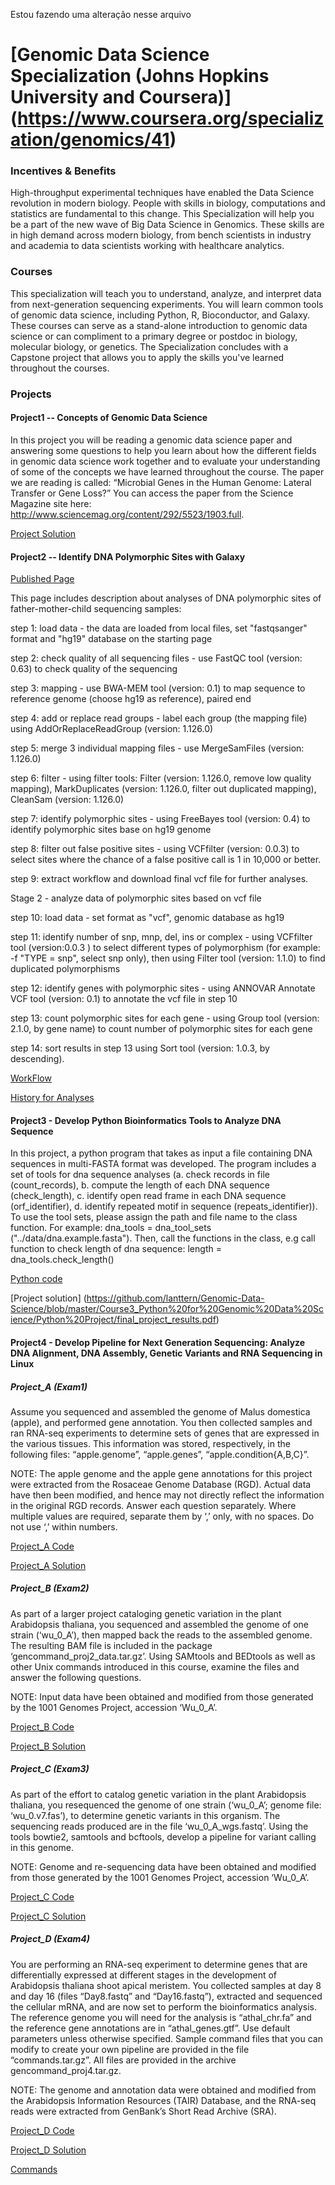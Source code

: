 Estou fazendo uma alteração nesse arquivo
# [Genomic Data Science Specialization (Johns Hopkins University and Coursera)] (https://www.coursera.org/specialization/genomics/41)


### Incentives & Benefits
High-throughput experimental techniques have enabled the Data Science revolution in modern biology. People with skills in biology, computations and statistics are fundamental to this change. This Specialization will help you be a part of the new wave of Big Data Science in Genomics. These skills are in high demand across modern biology, from bench scientists in industry and academia to data scientists working with healthcare analytics.

### Courses
This specialization will teach you to understand, analyze, and interpret data from next-generation sequencing experiments. You will learn common tools of genomic data science, including Python, R, Bioconductor, and Galaxy. These courses can serve as a stand-alone introduction to genomic data science or can compliment to a primary degree or postdoc in biology, molecular biology, or genetics. The Specialization concludes with a Capstone project that allows you to apply the skills you've learned throughout the courses.

### Projects

#### Project1 -- Concepts of Genomic Data Science

In this project you will be reading a genomic data science paper and answering some questions to help you learn about how the different fields in genomic data science work together and to evaluate your understanding of some of the concepts we have learned throughout the course. The paper we are reading is called: “Microbial Genes in the Human Genome: Lateral Transfer or Gene Loss?” You can access the paper from the Science Magazine site here: http://www.sciencemag.org/content/292/5523/1903.full.

[Project Solution](https://github.com/lanttern/Genomic-Data-Science/blob/master/Course1_Introduction%20to%20Genomic%20Technologies/Course%20Project_test2.pdf)

#### Project2 -- Identify DNA Polymorphic Sites with Galaxy

[Published Page]( https://usegalaxy.org/u/coursera/p/genomic-data-science-with-galaxyidentify-polymorphic-sites)

This page includes description about analyses of DNA polymorphic sites of father-mother-child sequencing samples:

step 1: load data - the data are loaded from local files, set "fastqsanger" format and "hg19" database on the starting page

step 2: check quality of all sequencing files - use FastQC tool (version: 0.63) to check quality of the sequencing

step 3: mapping - use BWA-MEM tool (version: 0.1) to map sequence to reference genome (choose hg19 as reference), paired end

step 4: add or replace read groups - label each group (the mapping file) using AddOrReplaceReadGroup (version: 1.126.0)

step 5: merge 3 individual mapping files - use MergeSamFiles (version: 1.126.0)

step 6: filter - using filter tools: Filter (version: 1.126.0, remove low quality mapping), MarkDuplicates (version: 1.126.0, filter out duplicated mapping), CleanSam (version: 1.126.0)

step 7: identify polymorphic sites - using FreeBayes tool (version: 0.4) to identify polymorphic sites base on hg19 genome

step 8: filter out false positive sites - using VCFfilter (version: 0.0.3) to select sites where the chance of a false positive call is 1 in 10,000 or better.

step 9: extract workflow and download final vcf file for further analyses.

Stage 2 - analyze data of polymorphic sites based on vcf file

step 10: load data - set format as "vcf", genomic database as hg19

step 11: identify number of snp, mnp, del, ins or complex - using VCFfilter tool (version:0.0.3 ) to select different types of polymorphism (for example: -f "TYPE = snp", select snp only), then using Filter tool (version: 1.1.0) to find duplicated polymorphisms

step 12: identify genes with polymorphic sites - using ANNOVAR Annotate VCF tool (version: 0.1) to annotate the  vcf file in step 10

step 13: count polymorphic sites for each gene - using Group tool (version: 2.1.0, by gene name) to count number of polymorphic sites for each gene

step 14: sort results in step 13 using Sort tool (version: 1.0.3, by descending).

[WorkFlow](https://usegalaxy.org/workflow/display_by_username_and_slug?username=coursera&slug=workflow-constructed-from-history-genomic-data-science-with-galaxy-project---completed)

[History for Analyses](https://usegalaxy.org/u/coursera/h/workflow-constructed-from-history-genomic-data-science-with-galaxy-project---completed)

#### Project3 - Develop Python Bioinformatics Tools to Analyze DNA Sequence 

In this project, a python program that takes as input a file containing DNA sequences in multi-FASTA format was developed. The program includes a set of tools for dna sequence analyses (a. check records in file (count_records), b. compute the length of each DNA sequence (check_length), c. identify open read frame in each DNA sequence (orf_identifier), d. identify repeated motif in sequence (repeats_identifier)). To use the tool  sets, please assign the path and file name to the class function. For example: dna_tools = dna_tool_sets ("../data/dna.example.fasta"). Then, call the functions in the class, e.g call function to check length of dna sequence: length = dna_tools.check_length()

[Python code](https://github.com/lanttern/Genomic-Data-Science/blob/master/Course3_Python%20for%20Genomic%20Data%20Science/Python%20Project/script/dna_tools.py)

[Project solution] (https://github.com/lanttern/Genomic-Data-Science/blob/master/Course3_Python%20for%20Genomic%20Data%20Science/Python%20Project/final_project_results.pdf)

#### Project4 - Develop Pipeline for Next Generation Sequencing: Analyze DNA Alignment, DNA Assembly, Genetic Variants and RNA Sequencing in Linux

##### Project_A (Exam1)

Assume you sequenced and assembled the genome of Malus domestica (apple), and performed gene annotation. You then collected samples and ran RNA-seq experiments to determine sets of genes that are expressed in the various tissues. This information was stored, respectively, in the following files: “apple.genome”, “apple.genes”, “apple.condition{A,B,C}”.

NOTE: The apple genome and the apple gene annotations for this project were extracted from the Rosaceae Genome Database (RGD). Actual data have then been modified, and hence may not directly reflect the information in the original RGD records. Answer each question separately. Where multiple values are required, separate them by ‘,’ only, with no spaces. Do not use ‘,’ within numbers.

[Project_A Code](https://github.com/lanttern/Genomic-Data-Science/blob/master/Course4_Command%20Line%20Tools%20for%20Genomic%20Data%20Science/Project_Exam1/project_exam1.pdf)

[Project_A Solution](https://github.com/lanttern/Genomic-Data-Science/blob/master/Course4_Command%20Line%20Tools%20for%20Genomic%20Data%20Science/Project_Exam1/Exam1.pdf)

##### Project_B (Exam2)

As part of a larger project cataloging genetic variation in the plant Arabidopsis thaliana, you sequenced and assembled the genome of one strain (‘wu_0_A’), then mapped back the reads to the assembled genome. The resulting BAM file is included in the package ‘gencommand_proj2_data.tar.gz’. Using SAMtools and BEDtools as well as other Unix commands introduced in this course, examine the files and answer the following questions.

NOTE: Input data have been obtained and modified from those generated by the 1001 Genomes Project, accession ‘Wu_0_A’.

[Project_B Code](https://github.com/lanttern/Genomic-Data-Science/blob/master/Course4_Command%20Line%20Tools%20for%20Genomic%20Data%20Science/Project_Exam2/project_exam2.pdf)

[Project_B Solution](https://github.com/lanttern/Genomic-Data-Science/blob/master/Course4_Command%20Line%20Tools%20for%20Genomic%20Data%20Science/Project_Exam2/Exam2.pdf)

##### Project_C (Exam3)

As part of the effort to catalog genetic variation in the plant Arabidopsis thaliana, you resequenced the genome of one strain (‘wu_0_A’; genome file: ‘wu_0.v7.fas’), to determine genetic variants in this organism. The sequencing reads produced are in the file ‘wu_0_A_wgs.fastq’. Using the tools bowtie2, samtools and bcftools, develop a pipeline for variant calling in this genome. 

NOTE: Genome and re-sequencing data have been obtained and modified from those generated by the 1001 Genomes Project, accession ‘Wu_0_A’.

[Project_C Code](https://github.com/lanttern/Genomic-Data-Science/blob/master/Course4_Command%20Line%20Tools%20for%20Genomic%20Data%20Science/Project_Exam3/project_exam3.pdf)

[Project_C Solution](https://github.com/lanttern/Genomic-Data-Science/blob/master/Course4_Command%20Line%20Tools%20for%20Genomic%20Data%20Science/Project_Exam3/Exam3.pdf)

##### Project_D (Exam4)

You are performing an RNA-seq experiment to determine genes that are differentially expressed at different stages in the development of Arabidopsis thaliana shoot apical meristem. You collected samples at day 8 and day 16 (files “Day8.fastq” and “Day16.fastq”), extracted and sequenced the cellular mRNA, and are now set to perform the bioinformatics analysis. The reference genome you will need for the analysis is “athal_chr.fa” and the reference gene annotations are in “athal_genes.gtf”. Use default parameters unless otherwise specified. Sample command files that you can modify to create your own pipeline are provided in the file “commands.tar.gz”. All files are provided in the archive gencommand_proj4.tar.gz.

NOTE: The genome and annotation data were obtained and modified from the Arabidopsis Information Resources (TAIR) Database, and the RNA-seq reads were extracted from GenBank’s Short Read Archive (SRA).

[Project_D Code](https://github.com/lanttern/Genomic-Data-Science/blob/master/Course4_Command%20Line%20Tools%20for%20Genomic%20Data%20Science/Project_Exam4/project_exam4.pdf)

[Project_D Solution](https://github.com/lanttern/Genomic-Data-Science/blob/master/Course4_Command%20Line%20Tools%20for%20Genomic%20Data%20Science/Project_Exam4/Exam4.pdf)

[Commands](https://github.com/lanttern/Genomic-Data-Science/blob/master/Course4_Command%20Line%20Tools%20for%20Genomic%20Data%20Science/Project_Exam4/commands.pdf)
